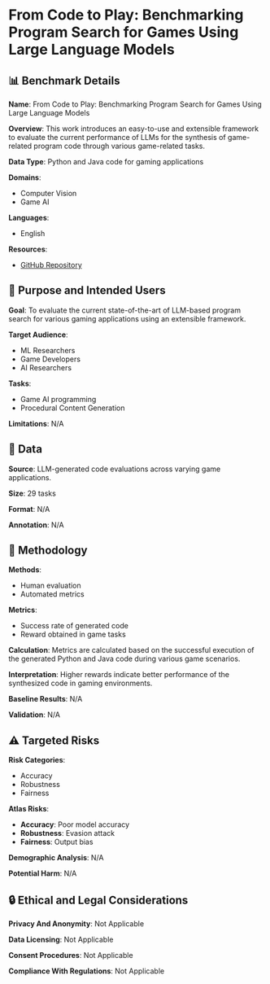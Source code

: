 # From Code to Play: Benchmarking Program Search for Games Using Large Language Models

## 📊 Benchmark Details

**Name**: From Code to Play: Benchmarking Program Search for Games Using Large Language Models

**Overview**: This work introduces an easy-to-use and extensible framework to evaluate the current performance of LLMs for the synthesis of game-related program code through various game-related tasks.

**Data Type**: Python and Java code for gaming applications

**Domains**:
- Computer Vision
- Game AI

**Languages**:
- English

**Resources**:
- [GitHub Repository](https://github.com/ManuelEberhardinger/Benchmarking-Language-Model-Based-Program-Search-for-Games)

## 🎯 Purpose and Intended Users

**Goal**: To evaluate the current state-of-the-art of LLM-based program search for various gaming applications using an extensible framework.

**Target Audience**:
- ML Researchers
- Game Developers
- AI Researchers

**Tasks**:
- Game AI programming
- Procedural Content Generation

**Limitations**: N/A

## 💾 Data

**Source**: LLM-generated code evaluations across varying game applications.

**Size**: 29 tasks

**Format**: N/A

**Annotation**: N/A

## 🔬 Methodology

**Methods**:
- Human evaluation
- Automated metrics

**Metrics**:
- Success rate of generated code
- Reward obtained in game tasks

**Calculation**: Metrics are calculated based on the successful execution of the generated Python and Java code during various game scenarios.

**Interpretation**: Higher rewards indicate better performance of the synthesized code in gaming environments.

**Baseline Results**: N/A

**Validation**: N/A

## ⚠️ Targeted Risks

**Risk Categories**:
- Accuracy
- Robustness
- Fairness

**Atlas Risks**:
- **Accuracy**: Poor model accuracy
- **Robustness**: Evasion attack
- **Fairness**: Output bias

**Demographic Analysis**: N/A

**Potential Harm**: N/A

## 🔒 Ethical and Legal Considerations

**Privacy And Anonymity**: Not Applicable

**Data Licensing**: Not Applicable

**Consent Procedures**: Not Applicable

**Compliance With Regulations**: Not Applicable
